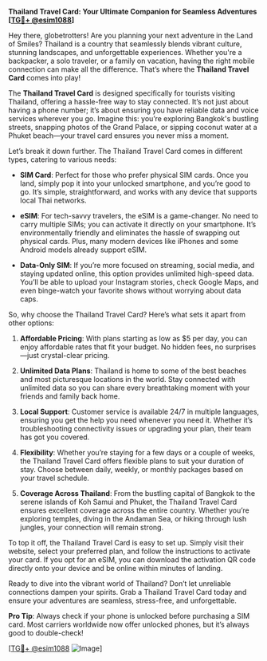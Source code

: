 **Thailand Travel Card: Your Ultimate Companion for Seamless Adventures [[TG💪+ @esim1088](https://t.me/s/esim1088)]**

Hey there, globetrotters! Are you planning your next adventure in the Land of Smiles? Thailand is a country that seamlessly blends vibrant culture, stunning landscapes, and unforgettable experiences. Whether you're a backpacker, a solo traveler, or a family on vacation, having the right mobile connection can make all the difference. That’s where the **Thailand Travel Card** comes into play!

The **Thailand Travel Card** is designed specifically for tourists visiting Thailand, offering a hassle-free way to stay connected. It’s not just about having a phone number; it’s about ensuring you have reliable data and voice services wherever you go. Imagine this: you’re exploring Bangkok's bustling streets, snapping photos of the Grand Palace, or sipping coconut water at a Phuket beach—your travel card ensures you never miss a moment.

Let’s break it down further. The Thailand Travel Card comes in different types, catering to various needs:

- **SIM Card**: Perfect for those who prefer physical SIM cards. Once you land, simply pop it into your unlocked smartphone, and you’re good to go. It’s simple, straightforward, and works with any device that supports local Thai networks.
  
- **eSIM**: For tech-savvy travelers, the eSIM is a game-changer. No need to carry multiple SIMs; you can activate it directly on your smartphone. It’s environmentally friendly and eliminates the hassle of swapping out physical cards. Plus, many modern devices like iPhones and some Android models already support eSIM.

- **Data-Only SIM**: If you’re more focused on streaming, social media, and staying updated online, this option provides unlimited high-speed data. You’ll be able to upload your Instagram stories, check Google Maps, and even binge-watch your favorite shows without worrying about data caps.

So, why choose the Thailand Travel Card? Here’s what sets it apart from other options:

1. **Affordable Pricing**: With plans starting as low as $5 per day, you can enjoy affordable rates that fit your budget. No hidden fees, no surprises—just crystal-clear pricing.

2. **Unlimited Data Plans**: Thailand is home to some of the best beaches and most picturesque locations in the world. Stay connected with unlimited data so you can share every breathtaking moment with your friends and family back home.

3. **Local Support**: Customer service is available 24/7 in multiple languages, ensuring you get the help you need whenever you need it. Whether it’s troubleshooting connectivity issues or upgrading your plan, their team has got you covered.

4. **Flexibility**: Whether you’re staying for a few days or a couple of weeks, the Thailand Travel Card offers flexible plans to suit your duration of stay. Choose between daily, weekly, or monthly packages based on your travel schedule.

5. **Coverage Across Thailand**: From the bustling capital of Bangkok to the serene islands of Koh Samui and Phuket, the Thailand Travel Card ensures excellent coverage across the entire country. Whether you’re exploring temples, diving in the Andaman Sea, or hiking through lush jungles, your connection will remain strong.

To top it off, the Thailand Travel Card is easy to set up. Simply visit their website, select your preferred plan, and follow the instructions to activate your card. If you opt for an eSIM, you can download the activation QR code directly onto your device and be online within minutes of landing.

Ready to dive into the vibrant world of Thailand? Don’t let unreliable connections dampen your spirits. Grab a Thailand Travel Card today and ensure your adventures are seamless, stress-free, and unforgettable.

**Pro Tip**: Always check if your phone is unlocked before purchasing a SIM card. Most carriers worldwide now offer unlocked phones, but it’s always good to double-check!

[[TG💪+ @esim1088](https://t.me/s/esim1088) ![Image](https://i.postimg.cc/Y0z9fWf4/image.png)]